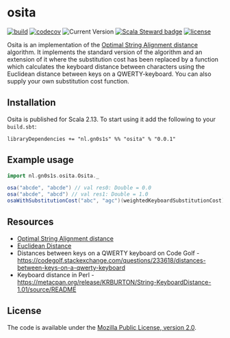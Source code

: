 # osita

[![build](https://github.com/Philippus/osita/workflows/build/badge.svg)](https://github.com/Philippus/osita/actions/workflows/scala.yml?query=workflow%3Abuild+branch%3Amain)
[![codecov](https://codecov.io/gh/Philippus/osita/branch/main/graph/badge.svg)](https://codecov.io/gh/Philippus/osita)
![Current Version](https://img.shields.io/badge/version-0.0.1-brightgreen.svg?style=flat "0.0.1")
[![Scala Steward badge](https://img.shields.io/badge/Scala_Steward-helping-blue.svg?style=flat&logo=data:image/png;base64,iVBORw0KGgoAAAANSUhEUgAAAA4AAAAQCAMAAAARSr4IAAAAVFBMVEUAAACHjojlOy5NWlrKzcYRKjGFjIbp293YycuLa3pYY2LSqql4f3pCUFTgSjNodYRmcXUsPD/NTTbjRS+2jomhgnzNc223cGvZS0HaSD0XLjbaSjElhIr+AAAAAXRSTlMAQObYZgAAAHlJREFUCNdNyosOwyAIhWHAQS1Vt7a77/3fcxxdmv0xwmckutAR1nkm4ggbyEcg/wWmlGLDAA3oL50xi6fk5ffZ3E2E3QfZDCcCN2YtbEWZt+Drc6u6rlqv7Uk0LdKqqr5rk2UCRXOk0vmQKGfc94nOJyQjouF9H/wCc9gECEYfONoAAAAASUVORK5CYII=)](https://scala-steward.org)
[![license](https://img.shields.io/badge/license-MPL%202.0-blue.svg?style=flat "MPL 2.0")](LICENSE)

Osita is an implementation of the [Optimal String Alignment distance](https://en.wikipedia.org/wiki/Damerau%E2%80%93Levenshtein_distance#Optimal_string_alignment_distance)
algorithm. It implements the standard version of the algorithm and an extension of it where the substitution cost has
been replaced by a function which calculates the keyboard distance between characters using the Euclidean distance
between keys on a QWERTY-keyboard.
You can also supply your own substitution cost function.

## Installation
Osita is published for Scala 2.13. To start using it add the following to your `build.sbt`:

```
libraryDependencies += "nl.gn0s1s" %% "osita" % "0.0.1"
```

## Example usage

```scala
import nl.gn0s1s.osita.Osita._

osa("abcde", "abcde") // val res0: Double = 0.0
osa("abcde", "abcd") // val res1: Double = 1.0
osaWithSubstitutionCost("abc", "agc")(weightedKeyboardSubstitutionCost) // val res2: Double = 1.118033988749895

```

## Resources
- [Optimal String Alignment distance](https://en.wikipedia.org/wiki/Damerau%E2%80%93Levenshtein_distance#Optimal_string_alignment_distance)
- [Euclidean Distance](https://en.wikipedia.org/wiki/Euclidean_distance)
- Distances between keys on a QWERTY keyboard on Code Golf - https://codegolf.stackexchange.com/questions/233618/distances-between-keys-on-a-qwerty-keyboard
- Keyboard distance in Perl - https://metacpan.org/release/KRBURTON/String-KeyboardDistance-1.01/source/README

## License
The code is available under the [Mozilla Public License, version 2.0](LICENSE).

